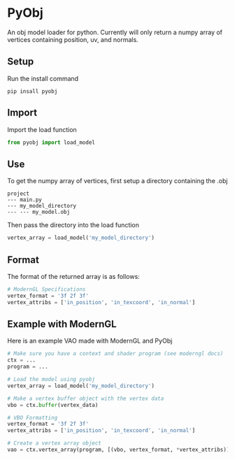 # PyObj
An obj model loader for python. Currently will only return a numpy array of vertices containing position, uv, and normals.

## Setup
Run the install command

```pip
pip insall pyobj
```

## Import
Import the load function

```py
from pyobj import load_model
```

## Use
To get the numpy array of vertices, first setup a directory containing the .obj

```
project
--- main.py
--- my_model_directory
--- --- my_model.obj
```

Then pass the directory into the load function
```py
vertex_array = load_model('my_model_directory')
```

## Format
The format of the returned array is as follows:

```py
# ModernGL Specifications
vertex_format = '3f 2f 3f'
vertex_attribs = ['in_position', 'in_texcoord', 'in_normal']
```

## Example with ModernGL
Here is an example VAO made with ModernGL and PyObj

```py
# Make sure you have a context and shader program (see moderngl docs)
ctx = ...
program = ...

# Load the model using pyobj
vertex_array = load_model('my_model_directory')

# Make a vertex buffer object with the vertex data
vbo = ctx.buffer(vertex_data)

# VBO Formatting
vertex_format = '3f 2f 3f'
vertex_attribs = ['in_position', 'in_texcoord', 'in_normal']

# Create a vertex array object
vao = ctx.vertex_array(program, [(vbo, vertex_format, *vertex_attribs)])
```